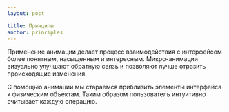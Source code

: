 ```yaml
---
layout: post

title: Принципы
anchor: principles
---
```


Применение анимации делает процесс взаимодействия с интерфейсом более понятным, насыщенным и интересным. Микро-анимации визуально улучшают обратную связь и позволяют лучше отразить происходящие изменения.

С помощью анимации мы стараемся приблизить элементы интерфейса к физическим объектам. Таким образом пользователь интуитивно считывает каждую операцию.
 

